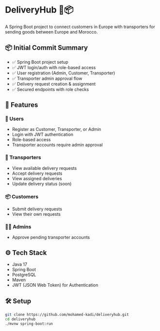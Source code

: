 # DeliveryHub 🛫📦

A Spring Boot project to connect customers in Europe with transporters for sending goods between Europe and Morocco.

## 📦 Initial Commit Summary

- ✅ Spring Boot project setup
- ✅ JWT login/auth with role-based access
- ✅ User registration (Admin, Customer, Transporter)
- ✅ Transporter admin approval flow
- ✅ Delivery request creation & assignment
- ✅ Secured endpoints with role checks

## 🔐 Features

### 👤 Users
- Register as Customer, Transporter, or Admin
- Login with JWT authentication
- Role-based access
- Transporter accounts require admin approval

### 🚚 Transporters
- View available delivery requests
- Accept delivery requests
- View assigned deliveries
- Update delivery status (soon)

### 📦 Customers
- Submit delivery requests
- View their own requests

### 👨‍💼 Admins
- Approve pending transporter accounts

## ⚙️ Tech Stack
- Java 17
- Spring Boot
- PostgreSQL
- Maven
- JWT (JSON Web Token) for Authentication

## 🛠️ Setup

```bash
git clone https://github.com/mohamed-kadi/deliveryhub.git
cd deliveryhub
./mvnw spring-boot:run
